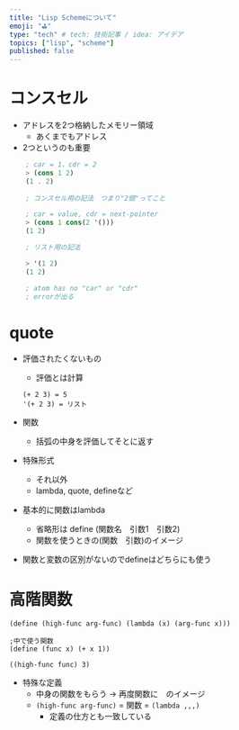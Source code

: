 ```yaml
---
title: "Lisp Schemeについて"
emoji: "⛳"
type: "tech" # tech: 技術記事 / idea: アイデア
topics: ["lisp", "scheme"]
published: false
---
```


# コンスセル
- アドレスを2つ格納したメモリー領域
    - あくまでもアドレス
- 2つというのも重要

```hoge.scm
    ; car = 1，cdr = 2
    > (cons 1 2)
    (1 . 2)
    
    ; コンスセル用の記法　つまり"2個"ってこと

    ; car = value, cdr = next-pointer
    > (cons 1 cons(2 '()))
    (1 2)

    ; リスト用の記法

    > '(1 2)    
    (1 2)

    ; atom has no "car" or "cdr"
    ; errorが出る
```

# quote
- 評価されたくないもの
    - 評価とは計算
    ```
    (+ 2 3) = 5
    '(+ 2 3) = リスト
    ```
- 関数
    - 括弧の中身を評価してそとに返す
- 特殊形式
    - それ以外
    - lambda, quote, defineなど


- 基本的に関数はlambda
    - 省略形は define (関数名　引数1　引数2)
    - 関数を使うときの(関数　引数)のイメージ
- 関数と変数の区別がないのでdefineはどちらにも使う

# 高階関数
```
(define (high-func arg-func) (lambda (x) (arg-func x)))

;中で使う関数
(define (func x) (+ x 1))

((high-func func) 3)
```
- 特殊な定義
    -  中身の関数をもらう -> 再度関数に　のイメージ
    - ```(high-func arg-func)``` = 関数 = ```(lambda ,,,)```
        - 定義の仕方とも一致している


